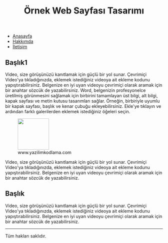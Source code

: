 <!DOCTYPE html>
<html>
<head>
<title>Slim Karaüzüm</title>
<link href="css-5.css" rel="stylesheet" />
<meta charset="utf-8">
</head>
<body>
<header>
<h1>Örnek Web Sayfası Tasarımı</h1>
</header>
<nav>
<ul>
<li><a href="#">Anasayfa</a></li>
<li><a href="#">Hakkımda</a></li>
<li><a href="#">İletişim</a></li>
</ul>
</nav>
<article>
<h1>Başlık1</h1>
<p>
Video, size görüşünüzü kanıtlamak için güçlü bir yol sunar. Çevrimiçi Video'ya tıkladığınızda, eklemek istediğiniz videoya ait ekleme kodunu yapıştırabilirsiniz. Belgenize en iyi uyan videoyu çevrimiçi olarak aramak için bir anahtar sözcük de yazabilirsiniz. Word, belgenizin profesyonelce üretilmiş görünmesini sağlamak için birbirini tamamlayan üst bilgi, alt bilgi, kapak sayfası ve metin kutusu tasarımları sağlar. Örneğin, birbiriyle uyumlu bir kapak sayfası, başlık ve kenar çubuğu ekleyebilirsiniz. Ekle'ye tıklayın ve ardından farklı galerilerden eklemek istediğiniz öğeleri seçin.
 
</p>
</article>
<aside>
<figure>
<img src="images/ahmetcansever.jpg" height="100px" width="100px" />
<figcaption>www.yazilimkodlama.com</figcaption>
</figure>
<p>
Video, size görüşünüzü kanıtlamak için güçlü bir yol sunar. Çevrimiçi Video'ya tıkladığınızda, eklemek istediğiniz videoya ait ekleme kodunu yapıştırabilirsiniz. Belgenize en iyi uyan videoyu çevrimiçi olarak aramak için bir anahtar sözcük de yazabilirsiniz.
</p>
</aside>
<section>
<h1>Başlık</h1>
<p>
Video, size görüşünüzü kanıtlamak için güçlü bir yol sunar. Çevrimiçi Video'ya tıkladığınızda, eklemek istediğiniz videoya ait ekleme kodunu yapıştırabilirsiniz. Belgenize en iyi uyan videoyu çevrimiçi olarak aramak için bir anahtar sözcük de yazabilirsiniz.
</p>
</section>
<footer>
<hr />
Tüm hakları saklıdır.
</footer>
</body>
</html>
